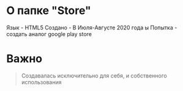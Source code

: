 # О папке "Store"
Язык - HTML5
Создано - В Июля-Августе 2020 года ы
Попытка - создать аналог google play store
# Важно
>Создавалась исключительно для себя, и собственного использования
